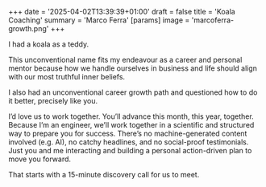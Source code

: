 +++
date = '2025-04-02T13:39:39+01:00'
draft = false
title = 'Koala Coaching'
summary = 'Marco Ferra'
[params]
  image = 'marcoferra-growth.png'
+++

I had a koala as a teddy.

This unconventional name fits my endeavour as a career and personal mentor because how we handle ourselves in business and life should align with our most truthful inner beliefs.

I also had an unconventional career growth path and questioned how to do it better, precisely like you.

I’d love us to work together. You’ll advance this month, this year, together. Because I’m an engineer, we’ll work together in a scientific and structured way to prepare you for success. There’s no machine-generated content involved (e.g. AI), no catchy headlines, and no social-proof testimonials. Just you and me interacting and building a personal action-driven plan to move you forward.

That starts with a 15-minute discovery call for us to meet.
